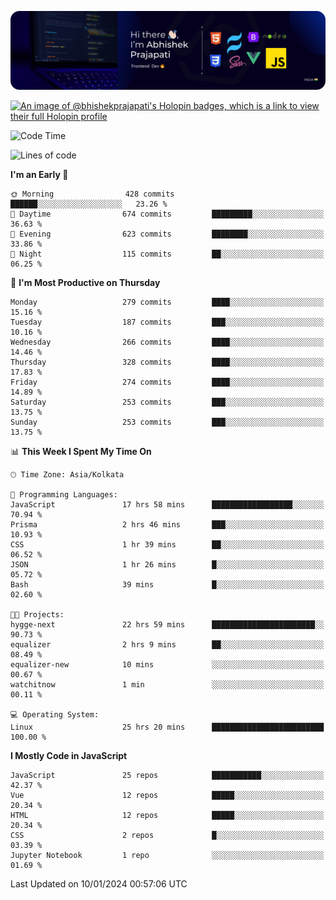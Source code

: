 ![Banner](./Header.png)

[![An image of @bhishekprajapati's Holopin badges, which is a link to view their full Holopin profile](https://holopin.me/bhishekprajapati)](https://holopin.io/@bhishekprajapati)

<!--START_SECTION:waka-->
![Code Time](http://img.shields.io/badge/Code%20Time-329%20hrs%2013%20mins-blue)

![Lines of code](https://img.shields.io/badge/From%20Hello%20World%20I%27ve%20Written-1.6%20million%20lines%20of%20code-blue)

**I'm an Early 🐤** 

```text
🌞 Morning                428 commits         ██████░░░░░░░░░░░░░░░░░░░   23.26 % 
🌆 Daytime                674 commits         █████████░░░░░░░░░░░░░░░░   36.63 % 
🌃 Evening                623 commits         ████████░░░░░░░░░░░░░░░░░   33.86 % 
🌙 Night                  115 commits         ██░░░░░░░░░░░░░░░░░░░░░░░   06.25 % 
```
📅 **I'm Most Productive on Thursday** 

```text
Monday                   279 commits         ████░░░░░░░░░░░░░░░░░░░░░   15.16 % 
Tuesday                  187 commits         ███░░░░░░░░░░░░░░░░░░░░░░   10.16 % 
Wednesday                266 commits         ████░░░░░░░░░░░░░░░░░░░░░   14.46 % 
Thursday                 328 commits         ████░░░░░░░░░░░░░░░░░░░░░   17.83 % 
Friday                   274 commits         ████░░░░░░░░░░░░░░░░░░░░░   14.89 % 
Saturday                 253 commits         ███░░░░░░░░░░░░░░░░░░░░░░   13.75 % 
Sunday                   253 commits         ███░░░░░░░░░░░░░░░░░░░░░░   13.75 % 
```


📊 **This Week I Spent My Time On** 

```text
🕑︎ Time Zone: Asia/Kolkata

💬 Programming Languages: 
JavaScript               17 hrs 58 mins      ██████████████████░░░░░░░   70.94 % 
Prisma                   2 hrs 46 mins       ███░░░░░░░░░░░░░░░░░░░░░░   10.93 % 
CSS                      1 hr 39 mins        ██░░░░░░░░░░░░░░░░░░░░░░░   06.52 % 
JSON                     1 hr 26 mins        █░░░░░░░░░░░░░░░░░░░░░░░░   05.72 % 
Bash                     39 mins             █░░░░░░░░░░░░░░░░░░░░░░░░   02.60 % 

🐱‍💻 Projects: 
hygge-next               22 hrs 59 mins      ███████████████████████░░   90.73 % 
equalizer                2 hrs 9 mins        ██░░░░░░░░░░░░░░░░░░░░░░░   08.49 % 
equalizer-new            10 mins             ░░░░░░░░░░░░░░░░░░░░░░░░░   00.67 % 
watchitnow               1 min               ░░░░░░░░░░░░░░░░░░░░░░░░░   00.11 % 

💻 Operating System: 
Linux                    25 hrs 20 mins      █████████████████████████   100.00 % 
```

**I Mostly Code in JavaScript** 

```text
JavaScript               25 repos            ███████████░░░░░░░░░░░░░░   42.37 % 
Vue                      12 repos            █████░░░░░░░░░░░░░░░░░░░░   20.34 % 
HTML                     12 repos            █████░░░░░░░░░░░░░░░░░░░░   20.34 % 
CSS                      2 repos             █░░░░░░░░░░░░░░░░░░░░░░░░   03.39 % 
Jupyter Notebook         1 repo              ░░░░░░░░░░░░░░░░░░░░░░░░░   01.69 % 
```




 Last Updated on 10/01/2024 00:57:06 UTC
<!--END_SECTION:waka-->
<!--
**bhishekprajapati/bhishekprajapati** is a ✨ _special_ ✨ repository because its `README.md` (this file) appears on your GitHub profile.

Here are some ideas to get you started:

- 🔭 I’m currently working on ...
- 🌱 I’m currently learning ...
- 👯 I’m looking to collaborate on ...
- 🤔 I’m looking for help with ...
- 💬 Ask me about ...
- 📫 How to reach me: ...
- 😄 Pronouns: ...
- ⚡ Fun fact: ...
-->
